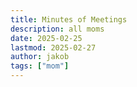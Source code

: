 ```yaml
---
title: Minutes of Meetings
description: all moms
date: 2025-02-25
lastmod: 2025-02-27
author: jakob
tags: ["mom"]
---
```


